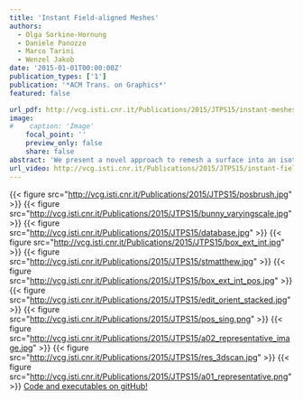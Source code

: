 ```yaml
---
title: 'Instant Field-aligned Meshes'
authors:
  - Olga Sorkine-Hornung
  - Daniele Panozzo
  - Marco Tarini
  - Wenzel Jakob
date: '2015-01-01T00:00:00Z'
publication_types: ['1']
publication: '*ACM Trans. on Graphics*'
featured: false

url_pdf: http://vcg.isti.cnr.it/Publications/2015/JTPS15/instant-meshes-SA-2015-jakob-et-al-compressed.pdf
image:
#    caption: 'Image'
    focal_point: ''
    preview_only: false
    share: false
abstract: 'We present a novel approach to remesh a surface into an isotropic triangular or quad-dominant mesh using a unified local smoothing operator that optimizes both the edge orientations and vertex positions in the output mesh. Our algorithm produces meshes with high isotropy while naturally aligning and snapping edges to sharp features. The method is simple to implement and parallelize, and it can process a variety of input surface representations, such as point clouds, range scans and triangle meshes. Our full pipeline executes instantly (less than a second) on meshes with hundreds of thousands of faces, enabling new types of interactive workflows. Since our algorithm avoids any global optimization, and its key steps scale linearly with input size, we are able to process extremely large meshes and point clouds, with sizes exceeding several hundred million elements. To demonstrate the robustness and effectiveness of our method, we apply it to hundreds of models of varying complexity and provide our cross-platform reference implementation in the supplemental material.  Code and executables on gitHub!'
url_video: http://vcg.isti.cnr.it/Publications/2015/JTPS15/instant-field-aligned-meshes.mp4
---
```

{{< figure src="http://vcg.isti.cnr.it/Publications/2015/JTPS15/posbrush.jpg" >}}
{{< figure src="http://vcg.isti.cnr.it/Publications/2015/JTPS15/bunny_varyingscale.jpg" >}}
{{< figure src="http://vcg.isti.cnr.it/Publications/2015/JTPS15/database.jpg" >}}
{{< figure src="http://vcg.isti.cnr.it/Publications/2015/JTPS15/box_ext_int.jpg" >}}
{{< figure src="http://vcg.isti.cnr.it/Publications/2015/JTPS15/stmatthew.jpg" >}}
{{< figure src="http://vcg.isti.cnr.it/Publications/2015/JTPS15/box_ext_int_pos.jpg" >}}
{{< figure src="http://vcg.isti.cnr.it/Publications/2015/JTPS15/edit_orient_stacked.jpg" >}}
{{< figure src="http://vcg.isti.cnr.it/Publications/2015/JTPS15/pos_sing.png" >}}
{{< figure src="http://vcg.isti.cnr.it/Publications/2015/JTPS15/a02_representative_image.jpg" >}}
{{< figure src="http://vcg.isti.cnr.it/Publications/2015/JTPS15/res_3dscan.jpg" >}}
{{< figure src="http://vcg.isti.cnr.it/Publications/2015/JTPS15/a01_representative.png" >}}
[Code and executables on gitHub!](https://github.com/wjakob/instant-meshes)

